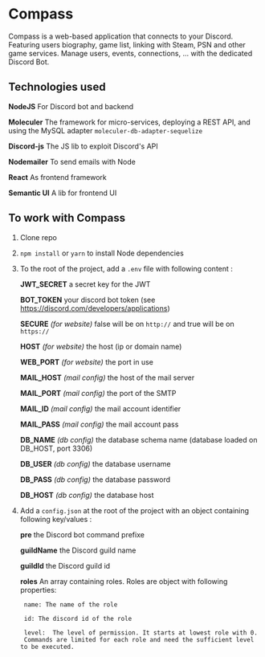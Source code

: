 # Compass
Compass is a web-based application that connects to your Discord. Featuring users biography, game list, linking with Steam, PSN and other game services. Manage users, events, connections, ... with the dedicated Discord Bot.

## Technologies used  
**NodeJS**
For Discord bot and backend  

**Moleculer**
The framework for micro-services, deploying a REST API, and using the MySQL adapter `moleculer-db-adapter-sequelize`  

**Discord-js**
The JS lib to exploit Discord's API  

**Nodemailer**
To send emails with Node  

**React**
As frontend framework  

**Semantic UI**
 A lib for frontend UI  

## To work with Compass

 1. Clone repo
 2. `npm install` or `yarn` to install Node dependencies
 3. To the root of the project, add a `.env` file with following content :  

    **JWT_SECRET**  a secret key for the JWT  

	**BOT_TOKEN** your discord bot token (see https://discord.com/developers/applications)  

	**SECURE** *(for website)* false will be on `http://` and true will be on `https://`  

	**HOST** *(for website)* the host (ip or domain name)  

	**WEB_PORT** *(for website)* the port in use  

	**MAIL_HOST** *(mail config)* the host of the mail server  

	**MAIL_PORT** *(mail config)* the port of the SMTP  

	**MAIL_ID** *(mail config)* the mail account identifier  

	**MAIL_PASS** *(mail config)* the mail account pass  

	**DB_NAME** *(db config)* the database schema name (database loaded on DB_HOST, port 3306)  

	**DB_USER** *(db config)* the database username  

	**DB_PASS** *(db config)* the database password  

	**DB_HOST** *(db config)* the database host  

4. Add a `config.json` at the root of the project with an object containing following key/values :  

	**pre** the Discord bot command prefixe  

    **guildName** the Discord guild name  

	**guildId** the Discord guild id  

	**roles** An array containing roles. Roles are object with following properties:

	    name: The name of the role

    	id: The discord id of the role

    	level:  The level of permission. It starts at lowest role with 0. 
    	Commands are limited for each role and need the sufficient level to be executed.